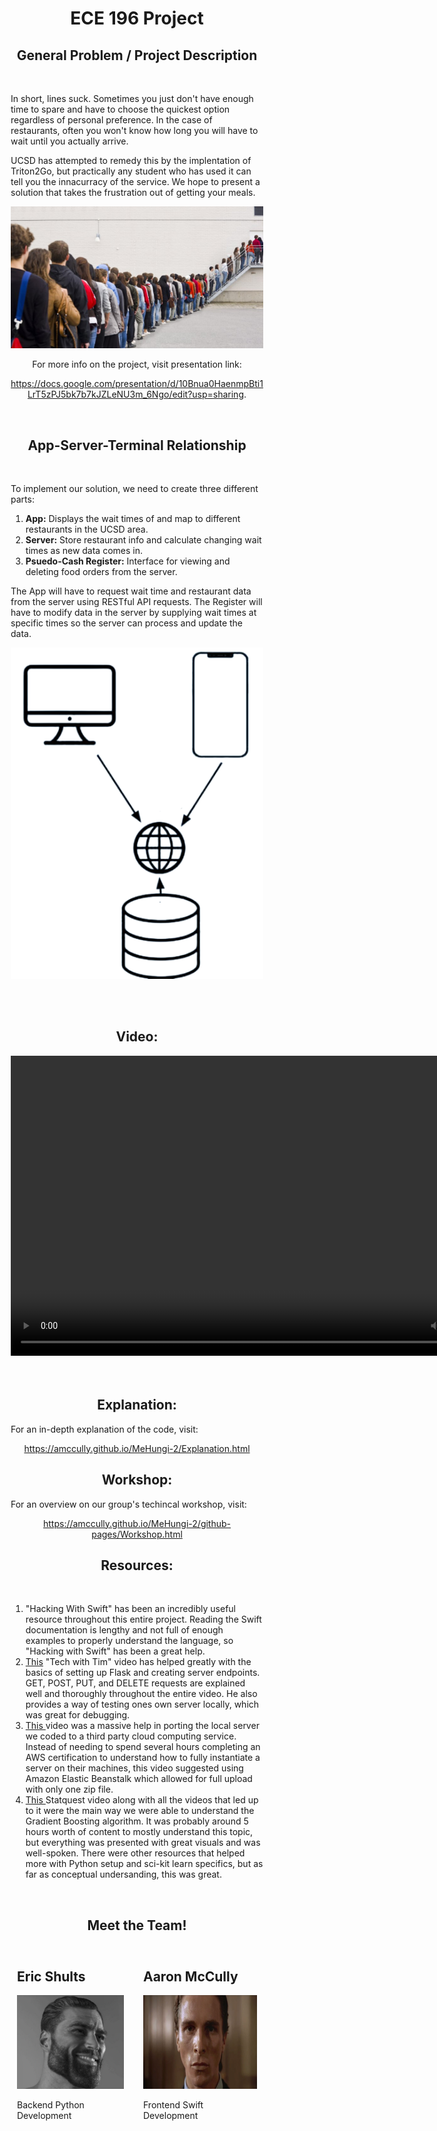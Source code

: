 
<style>
      body {
         background-color: "black";
      }
   </style>

<center> <h1> <b> ECE 196 Project </b> </h1> </center>

<center> <h2> General Problem / Project Description </h2> </center>
<br/>

In short, lines suck. Sometimes you just don't have enough time to spare and have to choose the quickest option regardless of personal preference. In the case of restaurants, often you won't know how long you will have to wait until you actually arrive. 

UCSD has attempted to remedy this by the implentation of Triton2Go, but practically any student who has used it can tell you the innacurracy of the service. We hope to present a solution that takes the frustration out of getting your meals.

<p align="center">
<img src="Pics/LongLine.jpg" alt="Long Line"   class="center">
</p>

<center>For more info on the project, visit presentation link:

<a href="https://docs.google.com/presentation/d/10Bnua0HaenmpBti1LrT5zPJ5bk7b7kJZLeNU3m_6Ngo/edit?usp=sharing"> https://docs.google.com/presentation/d/10Bnua0HaenmpBti1LrT5zPJ5bk7b7kJZLeNU3m_6Ngo/edit?usp=sharing</a>.

</center>
<br/>
<center> <h2> App-Server-Terminal Relationship </h2> </center>
<br>

To implement our solution, we need to create three different parts:


<ol>
  <li>
    <b>App:</b> Displays the wait times of and map to different restaurants in the UCSD area. 
  </li>
  <li>
    <b>Server:</b> Store restaurant info and calculate changing wait times as new data comes in.
  </li>
  <li>
    <b>Psuedo-Cash Register:</b> Interface for viewing and deleting food orders from the server. 
  </li>
</ol>  

The App will have to request wait time and restaurant data from the server using RESTful API requests. The Register will have to modify data in the server by supplying wait times at specific times so the server can process and update the data.

<p align="center">
<img src="Pics/Server-Client.png" alt="Server-Client"   class="center">
</p>
 
<br/>
<br/>

<center> <h2> Video: </h2> </center>

<center> <video width="800" height="480" controls>
  <source src="ECE196Project.mp4" type="video/mp4">
</video> </center>



<br/>
<br/>

<center> <h2> Explanation: </h2> </center>
For an in-depth explanation of the code, visit: 

<br/>

<center>

  <a href="https://amccully.github.io/MeHungi-2/github-pages/Explanation.html">https://amccully.github.io/MeHungi-2/Explanation.html</a>

</center>

<center> <h2> Workshop: </h2> </center>

For an overview on our group's techincal workshop, visit:

<center>
 
<a href="https://amccully.github.io/MeHungi-2/github-pages/Workshop.html">https://amccully.github.io/MeHungi-2/github-pages/Workshop.html</a>

</center>

<center> <h2> Resources: </h2> </center>

<br/>
<ol>
  <li>
    "Hacking With Swift" has been an incredibly useful  resource throughout this entire project. Reading the Swift documentation is lengthy and not full of enough examples to properly understand the language, so "Hacking with Swift" has been a great help.
  </li>
  <li>
    <a href="https://www.youtube.com/watch?v=GMppyAPbLYk&t=11s"> This</a> "Tech with Tim" video has helped greatly with the basics of setting up Flask and creating server endpoints. GET, POST, PUT, and DELETE requests are explained well and thoroughly throughout the entire video. He also provides a way of testing ones own server locally, which was great for debugging. 
  </li>
  <li>
    <a href="https://www.youtube.com/watch?v=iBeOvmt-tR0"> This </a> video was a massive help in porting the local server we coded to a third party cloud computing service. Instead of needing to spend several hours completing an AWS certification to understand how to fully instantiate a server on their machines, this video suggested using Amazon Elastic Beanstalk which allowed for full upload with only one zip file.
  </li>
  <li>
  <a href="https://www.youtube.com/watch?v=3CC4N4z3GJc"> This </a>Statquest video along with all the videos that led up to it were the main way we were able to understand the Gradient Boosting algorithm. It was probably around 5 hours worth of content to mostly understand this topic, but everything was presented with great visuals and was well-spoken. There were other resources that helped more with Python setup and sci-kit learn specifics, but as far as conceptual undersanding, this was great.
  </li>
</ol>
<br/>

<center> <h2> Meet the Team! </h2> </center>

<style>
* {
  box-sizing: border-box;
}

/* Create two equal columns that floats next to each other */
.column {
  float: left;
  width: 50%;
  padding: 10px;
  height: 300px; /* Should be removed. Only for demonstration */
}

/* Clear floats after the columns */
.row:after {
  content: "";
  display: table;
  clear: both;
}
</style>

<div class="row">
  <div class="column" style="background-color;">
    <h2>Eric Shults</h2>
    <p><img src="Pics/Gigachad.jpg" alt="Gigachad"   class="center" height=150></p>
    Backend Python Development 
  </div>
  <div class="column" style="background-color;">
    <h2>Aaron McCully</h2>
    <p><img src="Pics/PatrickBateman.jpg" alt="Patrick Bateman"   class="center" height=150></p>
     Frontend Swift Development 
  </div>
</div>


